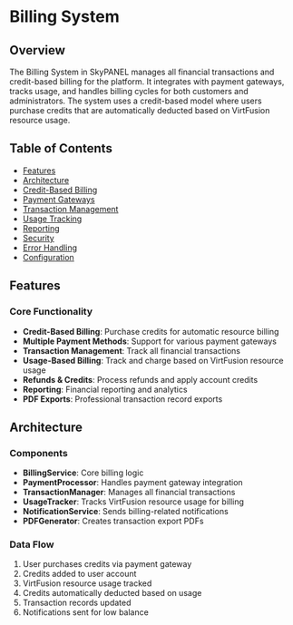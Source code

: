 # Billing System

## Overview
The Billing System in SkyPANEL manages all financial transactions and credit-based billing for the platform. It integrates with payment gateways, tracks usage, and handles billing cycles for both customers and administrators. The system uses a credit-based model where users purchase credits that are automatically deducted based on VirtFusion resource usage.

## Table of Contents
- [Features](#features)
- [Architecture](#architecture)
- [Credit-Based Billing](#credit-based-billing)
- [Payment Gateways](#payment-gateways)
- [Transaction Management](#transaction-management)
- [Usage Tracking](#usage-tracking)
- [Reporting](#reporting)
- [Security](#security)
- [Error Handling](#error-handling)
- [Configuration](#configuration)

## Features

### Core Functionality
- **Credit-Based Billing**: Purchase credits for automatic resource billing
- **Multiple Payment Methods**: Support for various payment gateways
- **Transaction Management**: Track all financial transactions
- **Usage-Based Billing**: Track and charge based on VirtFusion resource usage
- **Refunds & Credits**: Process refunds and apply account credits
- **Reporting**: Financial reporting and analytics
- **PDF Exports**: Professional transaction record exports

## Architecture

### Components
- **BillingService**: Core billing logic
- **PaymentProcessor**: Handles payment gateway integration
- **TransactionManager**: Manages all financial transactions
- **UsageTracker**: Tracks VirtFusion resource usage for billing
- **NotificationService**: Sends billing-related notifications
- **PDFGenerator**: Creates transaction export PDFs

### Data Flow
1. User purchases credits via payment gateway
2. Credits added to user account
3. VirtFusion resource usage tracked
4. Credits automatically deducted based on usage
5. Transaction records updated
6. Notifications sent for low balance
